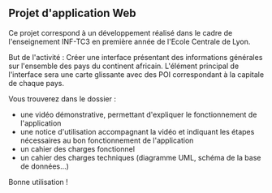 ## Projet d'application Web 

Ce projet correspond à un développement réalisé dans le cadre de l'enseignement INF-TC3 en première année de l'Ecole Centrale de Lyon.

But de l'activité : 
Créer une interface présentant des informations générales sur l'ensemble des pays du continent africain. L'élément principal de l'interface sera une carte glissante avec des POI correspondant à la capitale de chaque pays.

Vous trouverez dans le dossier : 
- une vidéo démonstrative, permettant d'expliquer le fonctionnement de l'application
- une notice d'utilisation accompagnant la vidéo et indiquant les étapes nécessaires au bon fonctionnement de l'application
- un cahier des charges fonctionnel
- un cahier des charges techniques (diagramme UML, schéma de la base de données...)

Bonne utilisation !
